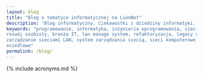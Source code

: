```yaml
---
layout: blog 
title: "Blog o tematyce informatycznej na LionNet"
description: "Blog informatyczny. Ciekawostki z dziedziny informatyki. Rozwój Lan Management System."
keywords: "programowanie, informatyka, inżynieria oprogramowania, sieci komputerowe, 
rozwój osobisty, branża IT, lan manage system, refaktoryzacja, legacy code, 
zarządzanie sieciami LAN, system zarządzania siecią, sieci komputerowe, sieci 
osiedlowe"
permalink: /blog/
---
```


{% include acronyms.md %}